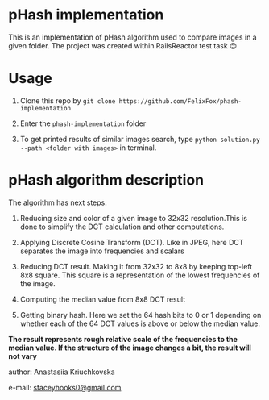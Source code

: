 # pHash implementation

This is an implementation of pHash algorithm used to compare images in a given folder.
The project was created within RailsReactor test task 😊

# Usage

1. Clone this repo by `git clone https://github.com/FelixFox/phash-implementation`

2. Enter the `phash-implementation` folder

3. To get printed results of similar images search, type `python solution.py --path <folder with images>` in terminal.

# pHash algorithm description

The algorithm has next steps:

   1. Reducing size and color of a given image to 32x32 resolution.This is done to simplify the DCT calculation and other computations.
   
   2. Applying Discrete Cosine Transform (DCT). Like in JPEG, here DCT separates the image into frequencies and scalars
   
   3. Reducing DCT result. Making it from 32x32 to 8x8 by keeping top-left 8x8 square. This square is a representation of the lowest frequencies of the image.
   
   4. Computing the median value from 8x8 DCT result 
   
   5. Getting binary hash. Here we set the 64 hash bits to 0 or 1 depending on whether each of the 64 DCT values is above or below the median value. 
   
**The result represents rough relative scale of the frequencies to the median value. If the structure of the image changes a bit, the result will not vary**









author: Anastasiia Kriuchkovska

e-mail: staceyhooks0@gmail.com
